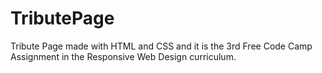 # TributePage
Tribute Page made with HTML and CSS and it is the 3rd Free Code Camp Assignment in the Responsive Web Design curriculum.

